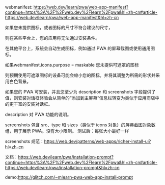 webmanifest: https://web.dev/learn/pwa/web-app-manifest?continue=https%3A%2F%2Fweb.dev%2Flearn%2Fpwa&hl=zh-cn#article-https://web.dev/learn/pwa/web-app-manifest&hl=zh-cn

如果您未提供图标，或者图标的尺寸不符合建议的尺寸，

则在某些平台上，您的应用将无法通过安装条件。

在其他平台上，系统会自动生成图标，例如通过 PWA 的屏幕截图或使用通用图标。


如果webmanifest.icons.purpose = maskable 您未提供可遮罩的图标

则预期使用可遮罩图标的设备可能会缩小您的图标，并将其调整为所需的形状并采用白色背景。



如果您的 PWA 可安装，并且您至少为 description 和 screenshots 字段提供了值，则安装对话框体验会从简单的“添加到主屏幕”信息栏转变为类似于应用商店中的更丰富的安装对话框。

description 对 PWA 功能的说明。

screenshots 包含 src、type 和 sizes（类似于 icons 对象）的屏幕截图对象数组，用于展示 PWA。没有大小限制。
测试后：每张大小最好一样

screenshots 规范：https://web.dev/patterns/web-apps/richer-install-ui?hl=zh-cn





文档：https://web.dev/learn/pwa/installation-prompt?continue=https%3A%2F%2Fweb.dev%2Flearn%2Fpwa&hl=zh-cn#article-https://web.dev/learn/pwa/installation-prompt&hl=zh-cn


demo:https://glitch.com/~mlearn-pwa-web-app-install-prompt